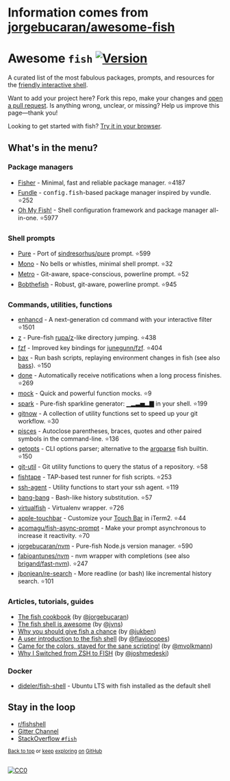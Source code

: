 # Information comes from [jorgebucaran/awesome-fish](https://github.com/jorgebucaran/awesome-fish)
# Awesome `fish` [![Version](https://img.shields.io/github/tag/fish-shell/fish-shell.svg?label=&color=0080FF)](https://github.com/fish-shell/fish-shell/releases/latest)

A curated list of the most fabulous packages, prompts, and resources for the <a href="https://github.com/fish-shell/fish-shell" title="fish">friendly interactive shell</a>.

Want to add your project here? Fork this repo, make your changes and [open a pull request](https://github.com/jorgebucaran/awesome-fish/fork). Is anything wrong, unclear, or missing? Help us improve this page—thank you!

Looking to get started with fish? [Try it in your browser](https://rootnroll.com/d/fish-shell).

## What's in the menu?

### Package managers

- [Fisher](https://github.com/jorgebucaran/fisher) - Minimal, fast and reliable package manager. :star:4187
- [Fundle](https://github.com/danhper/fundle) - <samp>config.fish</samp>-based package manager inspired by vundle. :star:252
- [Oh My Fish!](https://github.com/oh-my-fish/oh-my-fish) - Shell configuration framework and package manager all-in-one. :star:5977

### Shell prompts

- [Pure](https://github.com/rafaelrinaldi/pure) - Port of [sindresorhus/pure](https://github.com/sindresorhus/pure) prompt. :star:599
- [Mono](https://github.com/fishpkg/fish-prompt-mono) - No bells or whistles, minimal shell prompt. :star:32
- [Metro](https://github.com/fishpkg/fish-prompt-metro) - Git-aware, space-conscious, powerline prompt. :star:52
- [Bobthefish](https://github.com/oh-my-fish/theme-bobthefish) - Robust, git-aware, powerline prompt. :star:945

### Commands, utilities, functions

- [enhancd](https://github.com/b4b4r07/enhancd) - A next-generation cd command with your interactive filter :star:1501
- [z](https://github.com/jethrokuan/z) - Pure-fish [rupa/z](https://github.com/rupa/z)-like directory jumping. :star:438
- [fzf](https://github.com/jethrokuan/fzf) - Improved key bindings for [junegunn/fzf](https://github.com/junegunn/fzf). :star:404
- [bax](https://github.com/jorgebucaran/fish-bax) - Run bash scripts, replaying environment changes in fish (see also [bass](https://github.com/edc/bass)). :star:150
- [done](https://github.com/franciscolourenco/done) - Automatically receive notifications when a long process finishes. :star:269
- [mock](https://github.com/matchai/fish-mock) - Quick and powerful function mocks. :star:9
- [spark](https://github.com/jorgebucaran/fish-spark) - Pure-fish sparkline generator: ▁▂▃▅▂▇ in your shell. :star:199
- [gitnow](https://github.com/joseluisq/gitnow) - A collection of utility functions set to speed up your git workflow. :star:30
- [pisces](https://github.com/laughedelic/pisces) - Autoclose parentheses, braces, quotes and other paired symbols in the command-line. :star:136
- [getopts](https://github.com/jorgebucaran/fish-getopts) - CLI options parser; alternative to the [argparse](https://fishshell.com/docs/current/commands.html#argparse) fish builtin. :star:150
- [git-util](https://github.com/fishpkg/fish-git-util) - Git utility functions to query the status of a repository. :star:58
- [fishtape](https://github.com/jorgebucaran/fishtape) - TAP-based test runner for fish scripts. :star:253
- [ssh-agent](https://github.com/danhper/fish-ssh-agent) - Utility functions to start your ssh agent. :star:119
- [bang-bang](https://github.com/oh-my-fish/plugin-bang-bang) - Bash-like history substitution. :star:57
- [virtualfish](https://github.com/adambrenecki/virtualfish) - Virtualenv wrapper. :star:726
- [apple-touchbar](https://github.com/rodrigobdz/fish-apple-touchbar) - Customize your [Touch Bar](https://developer.apple.com/design/human-interface-guidelines/macos/touch-bar/touch-bar-overview) in iTerm2. :star:44
- [acomagu/fish-async-prompt](https://github.com/acomagu/fish-async-prompt) - Make your prompt asynchronous to increase it reactivity.  :star:70
- [jorgebucaran/nvm](https://github.com/jorgebucaran/fish-nvm) - Pure-fish Node.js version manager. :star:590
- [fabioantunes/nvm](https://github.com/FabioAntunes/fish-nvm) - nvm wrapper with completions (see also [brigand/fast-nvm](https://github.com/brigand/fast-nvm-fish)). :star:247
- [jbonjean/re-search](https://github.com/jbonjean/re-search) - More readline (or bash) like incremental history search. :star:101

### Articles, tutorials, guides

- [The fish cookbook](https://github.com/jorgebucaran/fish-cookbook) (by [@jorgebucaran](https://github.com/jorgebucaran))
- [The fish shell is awesome](https://jvns.ca/blog/2017/04/23/the-fish-shell-is-awesome/) (by [@jvns](https://github.com/jvns))
- [Why you should give fish a chance](https://dev.to/jukben/why-you-should-give-a-chance-to-fish-shell-5a0l) (by [@jukben](https://github.com/jukben))
- [A user introduction to the fish shell](https://flaviocopes.com/fish-shell/) (by [@flaviocopes](https://github.com/flaviocopes))
- [Came for the colors, stayed for the sane scripting!](https://mvolkmann.github.io/fish-article/) (by [@mvolkmann](https://github.com/mvolkmann))
- [Why I Switched from ZSH to FISH](https://dev.to/joshmedeski/why-i-switched-from-zsh-to-fish-2j17) (by [@joshmedeski](https://github.com/joshmedeski)) 

### Docker

- [dideler/fish-shell](https://hub.docker.com/r/dideler/fish-shell) - Ubuntu LTS with fish installed as the default shell

## Stay in the loop

- [r/fishshell](https://www.reddit.com/r/fishshell)
- [Gitter Channel](https://gitter.im/fish-shell/fish-shell)
- [StackOverflow `#fish`](https://stackoverflow.com/questions/tagged/fish)

<sup>[Back to top](#awesome-fish-) or [keep](https://github.com/topics/fish-shell) [exploring](https://github.com/topics/fish-packages) [on](https://github.com/topics/fish) [GitHub](https://github.com/topics/fish-prompt)</sup>

<h2></h2>

[![CC0](http://mirrors.creativecommons.org/presskit/buttons/88x31/svg/cc-zero.svg)](https://creativecommons.org/publicdomain/zero/1.0/)

